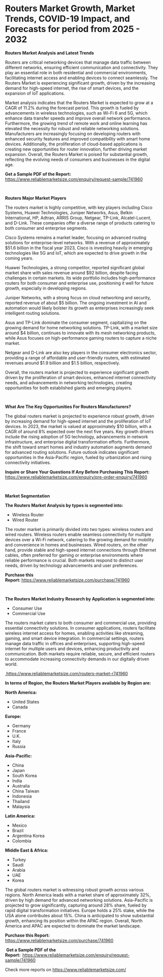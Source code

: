 <p><h1>Routers Market Growth, Market Trends, COVID-19 Impact, and Forecasts for period from 2025 - 2032</h1></p><p><strong>Routers Market Analysis and Latest Trends</strong></p>
<p><p>Routers are critical networking devices that manage data traffic between different networks, ensuring efficient communication and connectivity. They play an essential role in both residential and commercial environments, facilitating internet access and enabling devices to connect seamlessly. The Routers Market is experiencing significant growth, driven by the increasing demand for high-speed internet, the rise of smart devices, and the expansion of IoT applications. </p><p>Market analysis indicates that the Routers Market is expected to grow at a CAGR of 11.2% during the forecast period. This growth is fueled by advancements in wireless technologies, such as Wi-Fi 6 and 5G, which enhance data transfer speeds and improve overall network performance. Furthermore, the growing trend of remote work and online learning has elevated the necessity for robust and reliable networking solutions. Manufacturers are increasingly focusing on developing routers with enhanced security features and improved compatibility with smart home devices. Additionally, the proliferation of cloud-based applications is creating new opportunities for router innovation, further driving market expansion. Overall, the Routers Market is poised for substantial growth, reflecting the evolving needs of consumers and businesses in the digital age.</p></p>
<p><strong>Get a Sample PDF of the Report:&nbsp;</strong> <a href="https://www.reliablemarketsize.com/enquiry/request-sample/741960?utm_campaign=2457&utm_medium=2&utm_source=Github&utm_content=ia&utm_term=23032025&utm_id=routers">https://www.reliablemarketsize.com/enquiry/request-sample/741960</a></p>
<p>&nbsp;</p>
<p><strong>Routers Major Market Players</strong></p>
<p><p>The routers market is highly competitive, with key players including Cisco Systems, Huawei Technologies, Juniper Networks, Asus, Belkin International, HP, Adtran, ARRIS Group, Netgear, TP-Link, Alcatel-Lucent, and D-Link. These companies offer a diverse range of products catering to both consumer and enterprise segments.</p><p>Cisco Systems remains a market leader, focusing on advanced routing solutions for enterprise-level networks. With a revenue of approximately $51.6 billion in the fiscal year 2023, Cisco is investing heavily in emerging technologies like 5G and IoT, which are expected to drive growth in the coming years.</p><p>Huawei Technologies, a strong competitor, reported significant global market share with sales revenue around $92 billion, despite facing challenges in certain markets. Its wide portfolio includes high-performance routers for both consumer and enterprise use, positioning it well for future growth, especially in developing regions.</p><p>Juniper Networks, with a strong focus on cloud networking and security, reported revenue of about $5 billion. The ongoing investment in AI and automation would likely bolster its growth as enterprises increasingly seek intelligent routing solutions.</p><p>Asus and TP-Link dominate the consumer segment, capitalizing on the growing demand for home networking solutions. TP-Link, with a market size around $4 billion, continues to innovate with its mesh networking products, while Asus focuses on high-performance gaming routers to capture a niche market.</p><p>Netgear and D-Link are also key players in the consumer electronics sector, providing a range of affordable and user-friendly routers, with estimated revenues around $1.9 billion and $1.5 billion, respectively.</p><p>Overall, the routers market is projected to experience significant growth driven by the proliferation of smart devices, enhanced internet connectivity needs, and advancements in networking technologies, creating opportunities for both established giants and emerging players.</p></p>
<p>&nbsp;</p>
<p><strong>What Are The Key Opportunities For Routers Manufacturers?</strong></p>
<p><p>The global routers market is projected to experience robust growth, driven by increasing demand for high-speed internet and the proliferation of IoT devices. In 2023, the market is valued at approximately $10 billion, with a CAGR of around 8% expected over the next five years. Key growth drivers include the rising adoption of 5G technology, advancements in network infrastructure, and enterprise digital transformation efforts. Furthermore, the shift toward smart homes and industry automation augments demand for advanced routing solutions. Future outlook indicates significant opportunities in the Asia-Pacific region, fueled by urbanization and rising connectivity initiatives.</p></p>
<p><strong>Inquire or Share Your Questions If Any Before Purchasing This Report:</strong> <a href="https://www.reliablemarketsize.com/enquiry/pre-order-enquiry/741960?utm_campaign=2457&utm_medium=2&utm_source=Github&utm_content=ia&utm_term=23032025&utm_id=routers">https://www.reliablemarketsize.com/enquiry/pre-order-enquiry/741960</a></p>
<p>&nbsp;</p>
<p><strong>Market Segmentation</strong></p>
<p><strong>The Routers Market Analysis by types is segmented into:</strong></p>
<p><ul><li>Wireless Router</li><li>Wired Router</li></ul></p>
<p><p>The router market is primarily divided into two types: wireless routers and wired routers. Wireless routers enable seamless connectivity for multiple devices over a Wi-Fi network, catering to the growing demand for mobility and convenience in homes and businesses. Wired routers, on the other hand, provide stable and high-speed internet connections through Ethernet cables, often preferred for gaming or enterprise environments where reliable performance is crucial. Both markets respond to distinct user needs, driven by technology advancements and user preferences.</p></p>
<p><strong>Purchase this Report:&nbsp;</strong><a href="https://www.reliablemarketsize.com/purchase/741960?utm_campaign=2457&utm_medium=2&utm_source=Github&utm_content=ia&utm_term=23032025&utm_id=routers">https://www.reliablemarketsize.com/purchase/741960</a></p>
<p>&nbsp;</p>
<p><strong>The Routers Market Industry Research by Application is segmented into:</strong></p>
<p><ul><li>Consumer Use</li><li>Commercial Use</li></ul></p>
<p><p>The routers market caters to both consumer and commercial use, providing essential connectivity solutions. In consumer applications, routers facilitate wireless internet access for homes, enabling activities like streaming, gaming, and smart device integration. In commercial settings, routers manage data traffic in offices and enterprises, supporting high-speed internet for multiple users and devices, enhancing productivity and communication. Both markets require reliable, secure, and efficient routers to accommodate increasing connectivity demands in our digitally driven world.</p></p>
<p><a href="https://www.reliablemarketsize.com/routers-market-r741960?utm_campaign=2457&utm_medium=2&utm_source=Github&utm_content=ia&utm_term=23032025&utm_id=routers">&nbsp;https://www.reliablemarketsize.com/routers-market-r741960</a></p>
<p><strong>In terms of Region, the Routers Market Players available by Region are:</strong></p>
<p>
    <p> <strong> North America: </strong>
        <ul>
            <li>United States</li>
            <li>Canada</li>
        </ul>
        </p> 
    <p> <strong> Europe: </strong>
        <ul>
            <li>Germany</li>
            <li>France</li>
            <li>U.K.</li>
            <li>Italy</li>
            <li>Russia</li>
        </ul>
        </p> 
    <p> <strong> Asia-Pacific: </strong>
        <ul>
            <li>China</li>
            <li>Japan</li>
            <li>South Korea</li>
            <li>India</li>
            <li>Australia</li>
            <li>China Taiwan</li>
            <li>Indonesia</li>
            <li>Thailand</li>
            <li>Malaysia</li>
        </ul>
        </p> 
    <p> <strong> Latin America: </strong>
        <ul>
            <li>Mexico</li>
            <li>Brazil</li>
            <li>Argentina Korea</li>
            <li>Colombia</li>
        </ul>
        </p> 
    <p> <strong> Middle East & Africa: </strong>
        <ul>
            <li>Turkey</li>
            <li>Saudi</li>
            <li>Arabia</li>
            <li>UAE</li>
            <li>Korea</li>
        </ul>
    </p>
    </p>
<p><p>The global routers market is witnessing robust growth across various regions. North America leads with a market share of approximately 32%, driven by high demand for advanced networking solutions. Asia-Pacific is projected to grow significantly, capturing around 28% share, fueled by rapid digital transformation initiatives. Europe holds a 25% stake, while the USA alone contributes about 15%. China is anticipated to show substantial growth, enhancing its position within the APAC region. Overall, North America and APAC are expected to dominate the market landscape.</p></p>
<p><strong>Purchase this Report: </strong><a href="https://www.reliablemarketsize.com/purchase/741960?utm_campaign=2457&utm_medium=2&utm_source=Github&utm_content=ia&utm_term=23032025&utm_id=routers">https://www.reliablemarketsize.com/purchase/741960</a></p>
<p>&nbsp;<strong>Get a Sample PDF of the Report:&nbsp;&nbsp;</strong><a href="https://www.reliablemarketsize.com/enquiry/request-sample/741960?utm_campaign=2457&utm_medium=2&utm_source=Github&utm_content=ia&utm_term=23032025&utm_id=routers">https://www.reliablemarketsize.com/enquiry/request-sample/741960</a></p>
<p><strong></strong></p>
<p>Check more reports on <a href="https://www.reliablemarketsize.com/?utm_campaign=2457&utm_medium=2&utm_source=Github&utm_content=ia&utm_term=23032025&utm_id=routers">https://www.reliablemarketsize.com/</a></p>